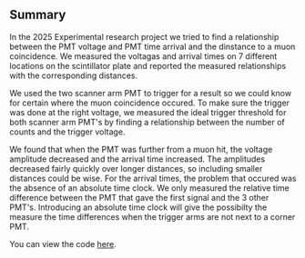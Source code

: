 ## Summary
In the 2025 Experimental research project we tried to find a relationship between the PMT voltage and PMT time arrival and the dinstance to a muon coincidence. We measured the voltagas and arrival times on 7 different locations on the scintillator plate and reported the measured relationships with the corresponding distances. 
  
  We used the two scanner arm PMT to trigger for a result so we could know for certain where the muon coincidence occured. To make sure the trigger was done at the right voltage, we measured the ideal trigger threshold for both scanner arm PMT's by finding a relationship between the number of counts and the trigger voltage. 
  
  We found that when the PMT was further from a muon hit, the voltage amplitude decreased and the arrival time increased. The amplitudes decreased fairly quickly over longer distances, so including smaller distances could be wise. For the arrival times, the problem that occured was the absence of an absolute time clock. We only measured the relative time difference between the PMT that gave the first signal and the 3 other PMT's. Introducing an absolute time clock will give the possibilty the measure the time differences when the trigger arms are not next to a corner PMT.

You can view the code [here](ERP%202025/ERP%20Code%202025.ino).
